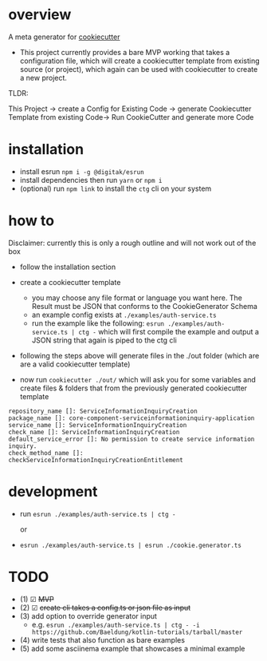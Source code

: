 # overview

A meta generator for [cookiecutter](https://github.com/cookiecutter/cookiecutter)

- This project currently provides a bare MVP working that takes a configuration file, which will create a cookiecutter template from existing source (or project), which again can be used with cookiecutter to create a new project.

TLDR:

This Project -> create a Config for Existing Code -> generate Cookiecutter Template from existing Code-> Run CookieCutter and generate more Code

# installation

- install esrun `npm i -g @digitak/esrun`
- install dependencies then run `yarn` or `npm i`
- (optional) run `npm link` to install the `ctg` cli on your system

# how to

Disclaimer: currently this is only a rough outline and will not work out of the box

- follow the installation section
- create a cookiecutter template

  - you may choose any file format or language you want here. The Result must be JSON that conforms to the CookieGenerator Schema
  - an example config exists at `./examples/auth-service.ts`
  - run the example like the following: `esrun ./examples/auth-service.ts | ctg -` which will first compile the example and output a JSON string that again is piped to the ctg cli

- following the steps above will generate files in the ./out folder (which are are a valid cookiecutter template)
- now run `cookiecutter ./out/` which will ask you for some variables and create files & folders that from the previously generated cookiecutter template

```
repository_name []: ServiceInformationInquiryCreation
package_name []: core-component-serviceinformationinquiry-application
service_name []: ServiceInformationInquiryCreation
check_name []: ServiceInformationInquiryCreation
default_service_error []: No permission to create service information inquiry.
check_method_name []: checkServiceInformationInquiryCreationEntitlement
```

# development

- run `esrun ./examples/auth-service.ts | ctg -`

  or

- `esrun ./examples/auth-service.ts | esrun ./cookie.generator.ts`

# TODO

- (1) ☑ <strike>MVP</strike>
- (2) ☑ <strike>create cli takes a config.ts or json file as input</strike>
- (3) add option to override generator input
  - e.g. `esrun ./examples/auth-service.ts | ctg - -i https://github.com/Baeldung/kotlin-tutorials/tarball/master`
- (4) write tests that also function as bare examples
- (5) add some asciinema example that showcases a minimal example
